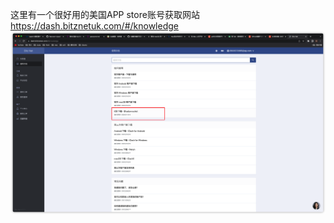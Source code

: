 这里有一个很好用的美国APP store账号获取网站
https://dash.bitznetuk.com/#/knowledge
<img src='./iShot_2022-12-23_03.25.08.png'>




